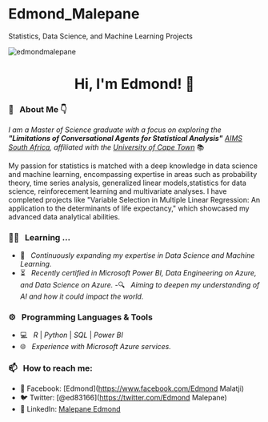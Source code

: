 # Edmond_Malepane
Statistics, Data Science, and Machine Learning Projects

<p align="left">
  <img src="https://komarev.com/ghpvc/?username=edmondmalepane" alt="edmondmalepane"/> 
</p> 

<h1 align="center"> Hi, I'm Edmond! 👋 </h1>

<h3> 🧔 &nbsp; About Me 👇 </h3>

<p><em>I am a Master of Science graduate with a focus on exploring the <strong>"Limitations of Conversational Agents for Statistical Analysis"</strong>  <a href="https://www.aims.ac.za/">AIMS South Africa</a>, affiliated with the <a href="https://www.uct.ac.za/">University of Cape Town</a></em> 📚

My passion for statistics is matched with a deep knowledge in data science and machine learning, encompassing expertise in areas such as probability theory, time series analysis, generalized linear models,statistics for data science, reinforecement learning and multivariate analyses. I have completed projects like "Variable Selection in Multiple Linear Regression: An application to the determinants of life expectancy," which showcased my advanced data analytical abilities.

<h3> 👨‍💻 &nbsp; Learning ... </h3>

- 🤔 &nbsp; <em>Continuously expanding my expertise in Data Science and Machine Learning.</em>
- ⏳ &nbsp; <em>Recently certified in Microsoft Power BI, Data Engineering on Azure, and Data Science on Azure.</em>
 -🔍 &nbsp; <em>Aiming to deepen my understanding of AI and how it could impact the world.</em>


<h3> ⚙️ &nbsp; Programming Languages & Tools </h3>

- 💻 &nbsp; <em>R</em> | <em>Python</em> | <em>SQL</em> | <em>Power BI</em>
- 🌐 &nbsp; <em>Experience with Microsoft Azure services.</em>

<h3> 📫 &nbsp; How to reach me: </h3>

- 📘 Facebook: [Edmond](https://www.facebook.com/Edmond Malatji)
- 🐦 Twitter: [@ed83166](https://twitter.com/Edmond Malepane)
- 💼 LinkedIn: [Malepane Edmond](https://www.linkedin.com/in/malepane-edmond/)
